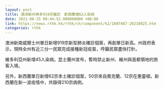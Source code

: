 ```yaml
---
layout: post
title: 澳洲新州再多919宗確診　新西蘭增62人染病
date: 2021-08-25 09:44:52.000000000 +08:00
link: https://news.rthk.hk/rthk/ch/component/k2/1607467-20210825.htm
categories: rthk
---
```


澳洲新南威爾士州單日新增919宗新型肺炎確診個案，再創單日新高。州政府表示，現時全州有近三分一民眾完成接種新冠疫苗，呼籲民眾盡快打針。

維多利亞州新增45人染病。昆士蘭州宣布，暫時禁止新州、維州與首都領地的旅客入境。

另外，新西蘭單日新增62宗本土確診個案，50宗來自奧克蘭、12宗在惠靈頓。新西蘭在新一波疫情中，共錄得210宗病例。
